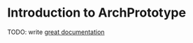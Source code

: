 # Introduction to ArchPrototype

TODO: write [great documentation](http://jacobian.org/writing/what-to-write/)
